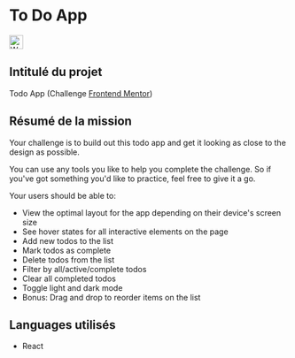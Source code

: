 # To Do App

<img align="center" src="https://img.icons8.com/external-wanicon-lineal-color-wanicon/64/000000/external-warning-construction-wanicon-lineal-color-wanicon.png" alt="Warning" height="25"/>

## Intitulé du projet
Todo App (Challenge [Frontend Mentor](https://www.frontendmentor.io/challenges/todo-app-Su1_KokOW))


## Résumé de la mission 

Your challenge is to build out this todo app and get it looking as close to the design as possible.

You can use any tools you like to help you complete the challenge. So if you've got something you'd like to practice, feel free to give it a go.

Your users should be able to:

- View the optimal layout for the app depending on their device's screen size
- See hover states for all interactive elements on the page
- Add new todos to the list
- Mark todos as complete
- Delete todos from the list
- Filter by all/active/complete todos
- Clear all completed todos
- Toggle light and dark mode
- Bonus: Drag and drop to reorder items on the list

## Languages utilisés 
 - React 
 
